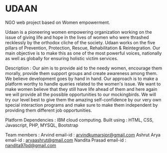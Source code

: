 # UDAAN
NGO web project based on Women empowerment.

Udaan is a pioneering women empowering organization working on the issue of giving life and hope in the lives of women who were thrashed recklessly by the orthodox cliche of the society. Udaan works on the five pillars of Prevention, Protection, Rescue, Rehabilitation & Reintegration. Our main objective is to make this as one of the most powerful voices, nationally as well as globally for ensuring holistic victim services.

Description : Our aim is to provide aid to the needy women, encourage them morally, provide them support groups and create awareness among them. We believe development goes by hand in hand. Our approach is to make a platform worthy to handle queries related to the women's issue. We want to make women believe that they still have life ahead of them and here again we will provide all the possible opportunities to our mockingbirds. We will try our level best to give them the amazing self-confidence by our very own special interaction programs and make sure to make them independent by providing them different job opportunities.

Platform Dependencies : IBM cloud computing. Built using : HTML, CSS, Javascript, PHP, MYSQL, Bootstrap

Team members : Arvind email-id : arvindkumarsjpr@gmail.com Ashrut Arya email-id : aryaashrut@gmail.com Nandita Prasad email-id : nandita97pd@gmail.com
